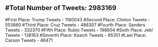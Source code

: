 #Total Number of Tweets: 2983169 
---
#First Place: Trump Tweets - 1160043
#Second Place: Clinton Tweets - 553860
#Third Place: Cruz Tweets - 488307
#Fourth Place: Sanders Tweets - 332370
#Fifth Place: Rubio Tweets - 198604
#Sixth Place: Jeb! Tweets - 138163
#Seventh Place: Kasich Tweets - 65351
#Last Place: Carson Tweets - 46471
